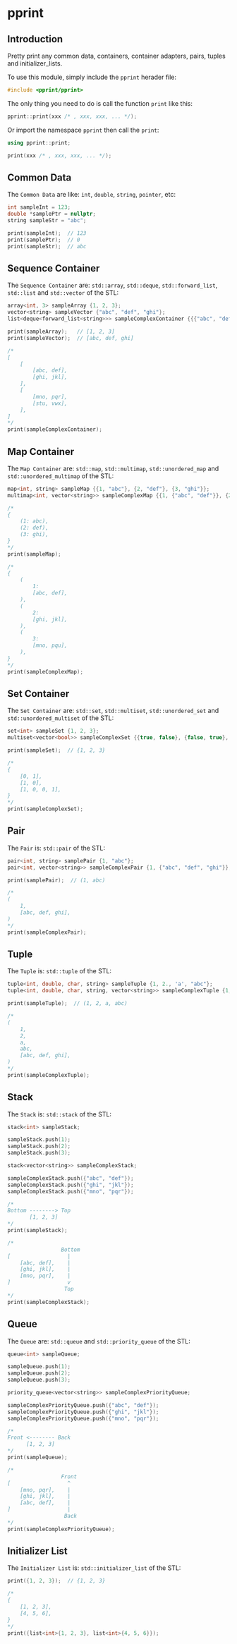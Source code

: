 # pprint

## Introduction

Pretty print any common data, containers, container adapters, pairs, tuples and initializer_lists.

To use this module, simply include the ```pprint``` herader file:

``` Cpp
#include <pprint/pprint>
```

The only thing you need to do is call the function ```print``` like this:

``` Cpp
pprint::print(xxx /* , xxx, xxx, ... */);
```

Or import the namespace ```pprint``` then call the ```print```:

``` Cpp
using pprint::print;

print(xxx /* , xxx, xxx, ... */);
```

## Common Data

The ```Common Data``` are like: ```int```, ```double```, ```string```, ```pointer```, etc:

``` Cpp
int sampleInt = 123;
double *samplePtr = nullptr;
string sampleStr = "abc";

print(sampleInt);  // 123
print(samplePtr);  // 0
print(sampleStr);  // abc
```

## Sequence Container

The ```Sequence Container``` are: ```std::array```, ```std::deque```, ```std::forward_list```, ```std::list``` and ```std::vector``` of the STL:

``` Cpp
array<int, 3> sampleArray {1, 2, 3};
vector<string> sampleVector {"abc", "def", "ghi"};
list<deque<forward_list<string>>> sampleComplexContainer {{{"abc", "def"}, {"ghi", "jkl"}}, {{"mno", "pqr"}, {"stu", "vwx"}}};

print(sampleArray);   // [1, 2, 3]
print(sampleVector);  // [abc, def, ghi]

/*
[
    [
        [abc, def],
        [ghi, jkl],
    ],
    [
        [mno, pqr],
        [stu, vwx],
    ],
]
*/
print(sampleComplexContainer);
```

## Map Container

The ```Map Container``` are: ```std::map```, ```std::multimap```, ```std::unordered_map``` and ```std::unordered_multimap``` of the STL:

``` Cpp
map<int, string> sampleMap {{1, "abc"}, {2, "def"}, {3, "ghi"}};
multimap<int, vector<string>> sampleComplexMap {{1, {"abc", "def"}}, {2, {"ghi", "jkl"}}, {3, {"mno", "pqu"}}};

/*
{
    (1: abc),
    (2: def),
    (3: ghi),
}
*/
print(sampleMap);

/*
{
    (
        1:
        [abc, def],
    ),
    (
        2:
        [ghi, jkl],
    ),
    (
        3:
        [mno, pqu],
    ),
}
*/
print(sampleComplexMap);
```

## Set Container

The ```Set Container``` are: ```std::set```, ```std::multiset```, ```std::unordered_set``` and ```std::unordered_multiset``` of the STL:

``` Cpp
set<int> sampleSet {1, 2, 3};
multiset<vector<bool>> sampleComplexSet {{true, false}, {false, true}, {true, false, false, true}};

print(sampleSet);  // {1, 2, 3}

/*
{
    [0, 1],
    [1, 0],
    [1, 0, 0, 1],
}
*/
print(sampleComplexSet);
```

## Pair

The ```Pair``` is: ```std::pair``` of the STL:

``` Cpp
pair<int, string> samplePair {1, "abc"};
pair<int, vector<string>> sampleComplexPair {1, {"abc", "def", "ghi"}};

print(samplePair);  // (1, abc)

/*
(
    1,
    [abc, def, ghi],
)
*/
print(sampleComplexPair);
```

## Tuple

The ```Tuple``` is: ```std::tuple``` of the STL:

``` Cpp
tuple<int, double, char, string> sampleTuple {1, 2., 'a', "abc"};
tuple<int, double, char, string, vector<string>> sampleComplexTuple {1, 2., 'a', "abc", {"abc", "def", "ghi"}};

print(sampleTuple);  // (1, 2, a, abc)

/*
(
    1,
    2,
    a,
    abc,
    [abc, def, ghi],
)
*/
print(sampleComplexTuple);
```

## Stack

The ```Stack``` is: ```std::stack``` of the STL:

``` Cpp
stack<int> sampleStack;

sampleStack.push(1);
sampleStack.push(2);
sampleStack.push(3);

stack<vector<string>> sampleComplexStack;

sampleComplexStack.push({"abc", "def"});
sampleComplexStack.push({"ghi", "jkl"});
sampleComplexStack.push({"mno", "pqr"});

/*
Bottom --------> Top
       [1, 2, 3]
*/
print(sampleStack);

/*
                 Bottom
[                  |
    [abc, def],    |
    [ghi, jkl],    |
    [mno, pqr],    |
]                  v
                  Top
*/
print(sampleComplexStack);
```

## Queue

The ```Queue``` are: ```std::queue``` and ```std::priority_queue``` of the STL:

``` Cpp
queue<int> sampleQueue;

sampleQueue.push(1);
sampleQueue.push(2);
sampleQueue.push(3);

priority_queue<vector<string>> sampleComplexPriorityQueue;

sampleComplexPriorityQueue.push({"abc", "def"});
sampleComplexPriorityQueue.push({"ghi", "jkl"});
sampleComplexPriorityQueue.push({"mno", "pqr"});

/*
Front <-------- Back
      [1, 2, 3]
*/
print(sampleQueue);

/*
                 Front
[                  ^
    [mno, pqr],    |
    [ghi, jkl],    |
    [abc, def],    |
]                  |
                  Back
*/
print(sampleComplexPriorityQueue);
```

## Initializer List

The ```Initializer List``` is: ```std::initializer_list``` of the STL:

``` Cpp
print({1, 2, 3});  // {1, 2, 3}

/*
{
    [1, 2, 3],
    [4, 5, 6],
}
*/
print({list<int>{1, 2, 3}, list<int>{4, 5, 6}});
```
